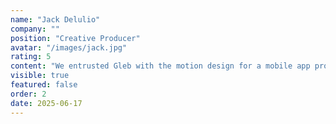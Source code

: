 ```yaml
---
name: "Jack Delulio"
company: ""
position: "Creative Producer"
avatar: "/images/jack.jpg"
rating: 5
content: "We entrusted Gleb with the motion design for a mobile app promo video, and they delivered beyond expectations. Gleb understood the product’s essence, balancing usability with a visually compelling story. Their work showcased smooth transitions, dynamic pacing, and clear messaging, making the app feel instantly appealing to its audience. What impressed me most was their attention to detail — every animation felt purposeful and polished. They are a designer I’d recommend to any producer looking for exceptional promo visuals."
visible: true
featured: false
order: 2
date: 2025-06-17
---
```

